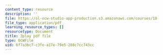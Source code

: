 ```yaml
---
content_type: resource
description: ''
file: https://ol-ocw-studio-app-production.s3.amazonaws.com/courses/18-06sc-linear-algebra-fall-2011/6f7a3bc7c3fea17e79e5288c7cc743cc_qEBi0K5wfOs.pdf
file_type: application/pdf
learning_resource_types: []
resourcetype: Document
title: 3play pdf file
type: OCWFile
uid: 6f7a3bc7-c3fe-a17e-79e5-288c7cc743cc
---
```

